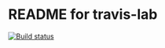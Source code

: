 # README for travis-lab

[![Build status](https://travis-ci.org/jcowman2/travis-lab.svg?master)](https://travis-ci.org/jcowman2)
